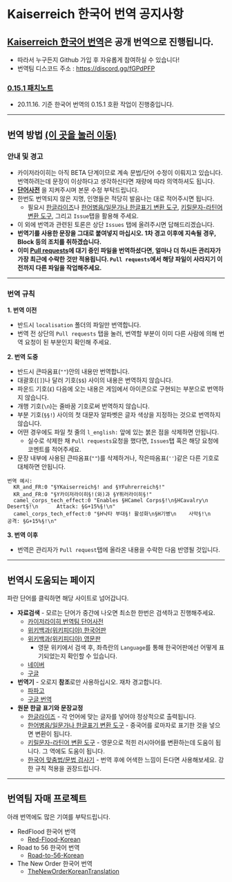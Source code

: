 
# Kaiserreich 한국어 번역 공지사항
## [Kaiserreich 한국어 번역](https://steamcommunity.com/sharedfiles/filedetails/?id=2098453801)은 공개 번역으로 진행됩니다.
- 따라서 누구든지 Github 가입 후 자유롭게 참여하실 수 있습니다! 
- 번역팀 디스코드 주소 : https://discord.gg/fGPdPFP
### [0.15.1 패치노트](https://www.reddit.com/r/Kaiserreich/comments/juxbj0/kaiserreich_beta_0151_is_out/)
- 20.11.16. 기준 한국어 번역의 0.15.1 호환 작업이 진행중입니다.
***

## 번역 방법 [(이 곳을 눌러 이동)](https://github.com/skullbe/Kaiserreich-Korean-Translation/wiki/%EA%B9%83%ED%97%88%EB%B8%8C-%EC%A0%80%EC%9E%A5%EB%B2%95)
### 안내 및 경고
- 카이저라이히는 아직 BETA 단계이므로 계속 문법/단어 수정이 이뤄지고 있습니다. 번역하려는데 문장이 이상하다고 생각하신다면 재량에 따라 의역하셔도 됩니다.
- **[단어사전](단어사전.md)** 을 지켜주시며 본문 수정 부탁드립니다.
- 한번도 번역되지 않은 지명, 인명들은 적당히 발음나는 대로 적어주시면 됩니다.
  - 필요시 [한글라이즈](https://hangulize.org)나 [한어병음/일문가나 한글표기 변환 도구](https://boncho.kiom.re.kr/tool/index.htm), [키릴문자-라틴어 변환 도구](https://www.lexilogos.com/keyboard/russian_conversion.htm), 그리고 `Issue`탭을 활용해 주세요.
- 이 외에 번역과 관련된 토론은 상단 `Issues` 탭에 올려주시면 답해드리겠습니다.
- **번역기를 사용한 문장을 그대로 붙여넣지 마십시오. 1차 경고 이후에 지속될 경우, Block 등의 조치를 취하겠습니다.**
- **이미 [Pull requests](https://github.com/FriedrichvonEbert/KaiserreichKoreanTranslation/pulls)에 대기 중인 파일을 번역하셨다면, 얼마나 더 하시든 관리자가 가장 최근에 수락한 것만 적용됩니다. `Pull requests`에서 해당 파일이 사라지기 이전까지 다른 파일을 작업해주세요.**
***
### 번역 규칙
**1. 번역 이전**
  - 반드시 `localisation` 폴더의 파일만 번역합니다.
  - 번역 전 상단의 `Pull requests` 탭을 눌러, 번역할 부분이 이미 다른 사람에 의해 번역 요청이 된 부분인지 확인해 주세요.
    
**2. 번역 도중**
  - 반드시 큰따옴표(`""`)안의 내용만 번역합니다.
  - 대괄호(`[]`)나 달러 기호(`$$`) 사이의 내용은 번역하지 않습니다.
  - 파운드 기호(`£`) 다음에 오는 내용은 게임에서 아이콘으로 구현되는 부분으로 번역하지 않습니다.
  - 개행 기호(`\n`)는 줄바꿈 기호로써 번역하지 않습니다.
  - 부분 기호(`§§!`) 사이의 첫 대문자 알파벳은 글자 색상을 지정하는 것으로 번역하지 않습니다.
  - 어떤 경우에도 파일 첫 줄의 `l_english:` 앞에 있는 붉은 점을 삭제하면 안됩니다.
    - 실수로 삭제한 채 `Pull requests`요청을 했다면, `Issues`탭 혹은 해당 요청에 코멘트를 적어주세요.
  - 문장 내부에 사용된 큰따옴표(`""`)를 삭제하거나, 작은따옴표(`''`)같은 다른 기호로 대체하면 안됩니다.
```
번역 예시:
  KR_and_FR:0 "§YKaiserreich§! and §YFuhrerreich§!"
  KR_and_FR:0 "§Y카이저라이히§!(와)과 §Y퓌러라이히§!"
  camel_corps_tech_effect:0 "Enables §HCamel Corps§!\n§HCavalry\n    Desert§!\n      Attack: §G+15%§!\n"
  camel_corps_tech_effect:0 "§H낙타 부대§! 활성화\n§H기병\n    사막§!\n      공격: §G+15%§!\n"
```

**3. 번역 이후**
  - 번역은 관리자가 `Pull request`탭에 올라온 내용을 수락한 다음 반영될 것입니다.
***

## 번역시 도움되는 페이지
 파란 단어를 클릭하면 해당 사이트로 넘어갑니다.
- **자료검색** - 모르는 단어가 중간에 나오면 최소한 한번은 검색하고 진행해주세요.
  - [카이저라이히 번역팀 단어사전](단어사전.md)
  - [위키백과(위키피디아) 한국어판](https://ko.wikipedia.org)
  - [위키백과(위키피디아) 영문판](https://en.wikipedia.org) 
    - 영문 위키에서 검색 후, 좌측란의 `Language`를 통해 한국어판에선 어떻게 표기되었는지 확인할 수 있습니다.
  - [네이버](https://www.naver.com)
  - [구글](https://www.google.com)
- **번역기** - 오로지 **참조**로만 사용하십시오. 재차 경고합니다.
  - [파파고](https://papago.naver.com/)
  - [구글 번역](https://translate.google.co.kr/)
- **원문 한글 표기와 문장교정**
  - [한글라이즈](https://hangulize.org) - 각 언어에 맞는 글자를 넣어야 정상적으로 출력됩니다.
  - [한어병음/일문가나 한글표기 변환 도구](https://boncho.kiom.re.kr/tool/index.htm) - 중국어를 로마자로 표기한 것을 넣으면 변환이 됩니다.
  - [키릴문자-라틴어 변환 도구](https://www.lexilogos.com/keyboard/russian_conversion.htm) - 영문으로 적힌 러시아어를 변환하는데 도움이 됩니다. 그 역에도 도움이 됩니다.
  - [한국어 맞춤법/문법 검사기](http://speller.cs.pusan.ac.kr/) - 번역 후에 어색한 느낌이 든다면 사용해보세요. 강한 규칙 적용을 권장드립니다.
***

## 번역팀 자매 프로젝트   
아래 번역에도 많은 기여를 부탁드립니다.
- RedFlood 한국어 번역
  - [Red-Flood-Korean](https://github.com/Edietchek/Red-Flood-Korean)
- Road to 56 한국어 번역
  - [Road-to-56-Korean](https://github.com/codmw123/Road-to-56-Korean)
- The New Order 한국어 번역
  - [TheNewOrderKoreanTranslation](https://github.com/FriedrichvonEbert/TheNewOrderKoreanTranslation)
